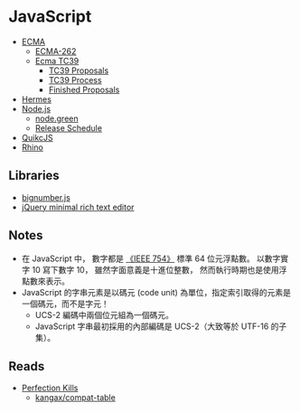 # JavaScript

- [ECMA](https://www.ecma-international.org)
    - [ECMA-262](https://www.ecma-international.org/publications-and-standards/standards/ecma-262/)
    - [Ecma TC39](https://github.com/tc39)
        - [TC39 Proposals](https://github.com/tc39/proposals/)
        - [TC39 Process](https://tc39.es/process-document/)
        - [Finished Proposals](https://github.com/tc39/proposals/blob/main/finished-proposals.md)
- [Hermes](https://github.com/facebook/hermes)
- [Node.js](https://nodejs.org/en)
    - [node.green](https://node.green/)        
    - [Release Schedule](https://github.com/nodejs/Release#readme)
- [QuikcJS](https://bellard.org/quickjs/)
- [Rhino](https://github.com/mozilla/rhino)

## Libraries

- [bignumber.js](https://mikemcl.github.io/bignumber.js/)
- [jQuery minimal rich text editor](https://www.jqueryscript.net/text/Rich-Text-Editor-jQuery-RichText.html)

## Notes

- 在 JavaScript 中， 數字都是 [《IEEE 754》](https://zh.wikipedia.org/zh/IEEE_754) 標準 64 位元浮點數。 以數字實字 10 寫下數字 10， 雖然字面意義是十進位整數， 然而執行時期也是使用浮點數來表示。
- JavaScript 的字串元素是以碼元 (code unit) 為單位，指定索引取得的元素是一個碼元，而不是字元！
    - UCS-2 編碼中兩個位元組為一個碼元。
    - JavaScript 字串最初採用的內部編碼是 UCS-2（大致等於 UTF-16 的子集）。

## Reads

- [Perfection Kills](http://perfectionkills.com/)
    - [kangax/compat-table](https://kangax.github.io/compat-table/es6/)